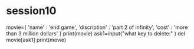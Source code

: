 # session10
movie={
    'name' : 'end game',
    'discription' : 'part 2 of infinity',
    'cost' : 'more than 3 million dollars'
}
print(movie)
ask1=input("what key to delete:" )
del movie[ask1]
print(movie)
